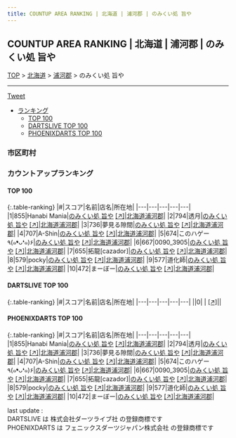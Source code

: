 ```yaml
---
title: COUNTUP AREA RANKING | 北海道 | 浦河郡 | のみくい処 旨や
---
```

## COUNTUP AREA RANKING | 北海道 | 浦河郡 | のみくい処 旨や

[TOP](/darts/rank/) > [北海道](/darts/rank/北海道/) > [浦河郡](/darts/rank/北海道/浦河郡/) > のみくい処 旨や

___

<a href="https://twitter.com/share?ref_src=twsrc%5Etfw" data-text="COUNTUP AREA RANKING | 北海道浦河郡のみくい処 旨や" class="twitter-share-button" data-hashtags="DARTSLIVE,PHOENIXDARTS,darts,ダーツ" data-show-count="false">Tweet</a>

* [ランキング](#カウントアップランキング)
    * [TOP 100](#top-100)
    * [DARTSLIVE TOP 100](#dartslive-top-100)
    * [PHOENIXDARTS TOP 100](#phoenixdarts-top-100)

### 市区町村

<ul>

</ul>

### カウントアップランキング

#### TOP 100



{:.table-ranking}
|#|スコア|名前|店名|所在地|
|---|---|---|---|---|
|1|855|<span class="rank-name-pd">Hanabi Mania</span>|<a href="/darts/rank/shops/7021.html">のみくい処 旨や</a> <a href="https://vs.phoenixdarts.com/jp/shop/shopDetailInfo/s_7021?s_seq=7021">[↗]</a>|<a href="/darts/rank/北海道/浦河郡">北海道浦河郡</a>|
|2|794|<span class="rank-name-pd">透月</span>|<a href="/darts/rank/shops/7021.html">のみくい処 旨や</a> <a href="https://vs.phoenixdarts.com/jp/shop/shopDetailInfo/s_7021?s_seq=7021">[↗]</a>|<a href="/darts/rank/北海道/浦河郡">北海道浦河郡</a>|
|3|736|<span class="rank-name-pd">夢見る隙間</span>|<a href="/darts/rank/shops/7021.html">のみくい処 旨や</a> <a href="https://vs.phoenixdarts.com/jp/shop/shopDetailInfo/s_7021?s_seq=7021">[↗]</a>|<a href="/darts/rank/北海道/浦河郡">北海道浦河郡</a>|
|4|707|<span class="rank-name-pd">A-Shin</span>|<a href="/darts/rank/shops/7021.html">のみくい処 旨や</a> <a href="https://vs.phoenixdarts.com/jp/shop/shopDetailInfo/s_7021?s_seq=7021">[↗]</a>|<a href="/darts/rank/北海道/浦河郡">北海道浦河郡</a>|
|5|674|<span class="rank-name-pd">このハゲー٩(๑❛ᴗ❛๑)۶</span>|<a href="/darts/rank/shops/7021.html">のみくい処 旨や</a> <a href="https://vs.phoenixdarts.com/jp/shop/shopDetailInfo/s_7021?s_seq=7021">[↗]</a>|<a href="/darts/rank/北海道/浦河郡">北海道浦河郡</a>|
|6|667|<span class="rank-name-pd">0090_3905</span>|<a href="/darts/rank/shops/7021.html">のみくい処 旨や</a> <a href="https://vs.phoenixdarts.com/jp/shop/shopDetailInfo/s_7021?s_seq=7021">[↗]</a>|<a href="/darts/rank/北海道/浦河郡">北海道浦河郡</a>|
|7|655|<span class="rank-name-pd">拓龍[cazador]</span>|<a href="/darts/rank/shops/7021.html">のみくい処 旨や</a> <a href="https://vs.phoenixdarts.com/jp/shop/shopDetailInfo/s_7021?s_seq=7021">[↗]</a>|<a href="/darts/rank/北海道/浦河郡">北海道浦河郡</a>|
|8|579|<span class="rank-name-pd">pocky</span>|<a href="/darts/rank/shops/7021.html">のみくい処 旨や</a> <a href="https://vs.phoenixdarts.com/jp/shop/shopDetailInfo/s_7021?s_seq=7021">[↗]</a>|<a href="/darts/rank/北海道/浦河郡">北海道浦河郡</a>|
|9|577|<span class="rank-name-pd">道化師</span>|<a href="/darts/rank/shops/7021.html">のみくい処 旨や</a> <a href="https://vs.phoenixdarts.com/jp/shop/shopDetailInfo/s_7021?s_seq=7021">[↗]</a>|<a href="/darts/rank/北海道/浦河郡">北海道浦河郡</a>|
|10|472|<span class="rank-name-pd">まーぼー</span>|<a href="/darts/rank/shops/7021.html">のみくい処 旨や</a> <a href="https://vs.phoenixdarts.com/jp/shop/shopDetailInfo/s_7021?s_seq=7021">[↗]</a>|<a href="/darts/rank/北海道/浦河郡">北海道浦河郡</a>|


#### DARTSLIVE TOP 100



{:.table-ranking}
|#|スコア|名前|店名|所在地|
|---|---|---|---|---|
||0|<span class="rank-name-dl"> </span>|<a href="/darts/rank/shops/.html"></a> <a href="">[↗]</a>|<a href="/darts/rank//"></a>|


#### PHOENIXDARTS TOP 100



{:.table-ranking}
|#|スコア|名前|店名|所在地|
|---|---|---|---|---|
|1|855|<span class="rank-name-pd">Hanabi Mania</span>|<a href="/darts/rank/shops/7021.html">のみくい処 旨や</a> <a href="https://vs.phoenixdarts.com/jp/shop/shopDetailInfo/s_7021?s_seq=7021">[↗]</a>|<a href="/darts/rank/北海道/浦河郡">北海道浦河郡</a>|
|2|794|<span class="rank-name-pd">透月</span>|<a href="/darts/rank/shops/7021.html">のみくい処 旨や</a> <a href="https://vs.phoenixdarts.com/jp/shop/shopDetailInfo/s_7021?s_seq=7021">[↗]</a>|<a href="/darts/rank/北海道/浦河郡">北海道浦河郡</a>|
|3|736|<span class="rank-name-pd">夢見る隙間</span>|<a href="/darts/rank/shops/7021.html">のみくい処 旨や</a> <a href="https://vs.phoenixdarts.com/jp/shop/shopDetailInfo/s_7021?s_seq=7021">[↗]</a>|<a href="/darts/rank/北海道/浦河郡">北海道浦河郡</a>|
|4|707|<span class="rank-name-pd">A-Shin</span>|<a href="/darts/rank/shops/7021.html">のみくい処 旨や</a> <a href="https://vs.phoenixdarts.com/jp/shop/shopDetailInfo/s_7021?s_seq=7021">[↗]</a>|<a href="/darts/rank/北海道/浦河郡">北海道浦河郡</a>|
|5|674|<span class="rank-name-pd">このハゲー٩(๑❛ᴗ❛๑)۶</span>|<a href="/darts/rank/shops/7021.html">のみくい処 旨や</a> <a href="https://vs.phoenixdarts.com/jp/shop/shopDetailInfo/s_7021?s_seq=7021">[↗]</a>|<a href="/darts/rank/北海道/浦河郡">北海道浦河郡</a>|
|6|667|<span class="rank-name-pd">0090_3905</span>|<a href="/darts/rank/shops/7021.html">のみくい処 旨や</a> <a href="https://vs.phoenixdarts.com/jp/shop/shopDetailInfo/s_7021?s_seq=7021">[↗]</a>|<a href="/darts/rank/北海道/浦河郡">北海道浦河郡</a>|
|7|655|<span class="rank-name-pd">拓龍[cazador]</span>|<a href="/darts/rank/shops/7021.html">のみくい処 旨や</a> <a href="https://vs.phoenixdarts.com/jp/shop/shopDetailInfo/s_7021?s_seq=7021">[↗]</a>|<a href="/darts/rank/北海道/浦河郡">北海道浦河郡</a>|
|8|579|<span class="rank-name-pd">pocky</span>|<a href="/darts/rank/shops/7021.html">のみくい処 旨や</a> <a href="https://vs.phoenixdarts.com/jp/shop/shopDetailInfo/s_7021?s_seq=7021">[↗]</a>|<a href="/darts/rank/北海道/浦河郡">北海道浦河郡</a>|
|9|577|<span class="rank-name-pd">道化師</span>|<a href="/darts/rank/shops/7021.html">のみくい処 旨や</a> <a href="https://vs.phoenixdarts.com/jp/shop/shopDetailInfo/s_7021?s_seq=7021">[↗]</a>|<a href="/darts/rank/北海道/浦河郡">北海道浦河郡</a>|
|10|472|<span class="rank-name-pd">まーぼー</span>|<a href="/darts/rank/shops/7021.html">のみくい処 旨や</a> <a href="https://vs.phoenixdarts.com/jp/shop/shopDetailInfo/s_7021?s_seq=7021">[↗]</a>|<a href="/darts/rank/北海道/浦河郡">北海道浦河郡</a>|


<div class="footer border-top border-gray-light mt-5 pt-3 text-right text-gray">
    last update : <span style="font-weight: italic" id="foot_last_modified"></span><br />
    DARTSLIVE は 株式会社ダーツライブ社 の登録商標です<br />
    PHOENIXDARTS は フェニックスダーツジャパン株式会社 の登録商標です<br />
</div>

<script src="https://cdnjs.cloudflare.com/ajax/libs/jquery.tablesorter/2.31.3/js/jquery.tablesorter.min.js" integrity="sha512-qzgd5cYSZcosqpzpn7zF2ZId8f/8CHmFKZ8j7mU4OUXTNRd5g+ZHBPsgKEwoqxCtdQvExE5LprwwPAgoicguNg==" crossorigin="anonymous" referrerpolicy="no-referrer"></script>
<link rel="stylesheet" href="https://cdnjs.cloudflare.com/ajax/libs/jquery.tablesorter/2.31.3/css/theme.default.min.css" integrity="sha512-wghhOJkjQX0Lh3NSWvNKeZ0ZpNn+SPVXX1Qyc9OCaogADktxrBiBdKGDoqVUOyhStvMBmJQ8ZdMHiR3wuEq8+w==" crossorigin="anonymous" referrerpolicy="no-referrer" />
<script>
$(function() {
    $(".table-ranking").tablesorter({sortList:[[0, 0]]});
    $("#foot_last_modified").text(formatDate(new Date(document.lastModified), 'yyyy-MM-dd HH:mm:ss'));
});
</script>

<script async src="https://platform.twitter.com/widgets.js" charset="utf-8"></script>